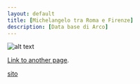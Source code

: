 ```yaml
---
layout: default
title: [Michelangelo tra Roma e Firenze]
description: [Data base di Arco]
---
```


![alt text](https://upload.wikimedia.org/wikipedia/commons/thumb/0/02/Michelangelo_Daniele_da_Volterra_%28dettaglio%29.jpg/220px-Michelangelo_Daniele_da_Volterra_%28dettaglio%29.jpg)

[Link to another page](./another-page.html).

[sito](https://www.google.it/?client=safari&channel=iphone_bm)

